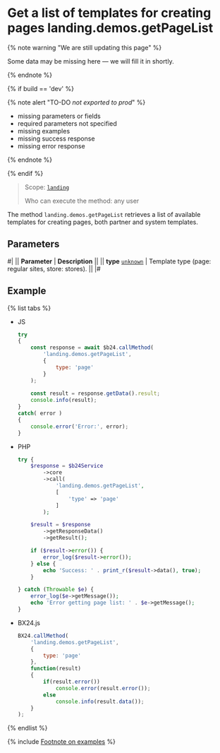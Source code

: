 # Get a list of templates for creating pages landing.demos.getPageList

{% note warning "We are still updating this page" %}

Some data may be missing here — we will fill it in shortly.

{% endnote %}

{% if build == 'dev' %}

{% note alert "TO-DO _not exported to prod_" %}

- missing parameters or fields
- required parameters not specified
- missing examples
- missing success response
- missing error response

{% endnote %}

{% endif %}

> Scope: [`landing`](../../scopes/permissions.md)
>
> Who can execute the method: any user

The method `landing.demos.getPageList` retrieves a list of available templates for creating pages, both partner and system templates.

## Parameters

#|
|| **Parameter** | **Description** ||
|| **type**
[`unknown`](../../data-types.md) | Template type (page: regular sites, store: stores). ||
|#

## Example

{% list tabs %}

- JS

    ```js
    try
    {
    	const response = await $b24.callMethod(
    		'landing.demos.getPageList',
    		{
    			type: 'page'
    		}
    	);
    	
    	const result = response.getData().result;
    	console.info(result);
    }
    catch( error )
    {
    	console.error('Error:', error);
    }
    ```

- PHP

    ```php
    try {
        $response = $b24Service
            ->core
            ->call(
                'landing.demos.getPageList',
                [
                    'type' => 'page'
                ]
            );
    
        $result = $response
            ->getResponseData()
            ->getResult();
    
        if ($result->error()) {
            error_log($result->error());
        } else {
            echo 'Success: ' . print_r($result->data(), true);
        }
    
    } catch (Throwable $e) {
        error_log($e->getMessage());
        echo 'Error getting page list: ' . $e->getMessage();
    }
    ```

- BX24.js

    ```js
    BX24.callMethod(
        'landing.demos.getPageList',
        {
            type: 'page'
        },
        function(result)
        {
            if(result.error())
                console.error(result.error());
            else
                console.info(result.data());
        }
    );
    ```

{% endlist %}

{% include [Footnote on examples](../../../_includes/examples.md) %}